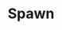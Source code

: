 ---
title: Spawn
issue: 33A
issue_nr: 33
full_title: Shadows
subtitle: ''
story_arc: ''
crossover: ''
variant: ""
publisher: Image Comics
creators: 
  - Todd McFarlane
release_date: Jul 1995
release_year: 1995
genre:
  - Action
  - Adventure
  - Crime
  - Fantasy
  - Horror
  - Science Fiction
  - Super-Heroes
  - Thriller
format: Comic
pages: 32
signed_by: Greg Capullo
price: 7.50
---